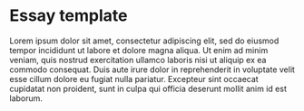 <param ve-config
	title="The Cinnamon Challenge: "
	banner="https://github.com/JSTOR-Labs/plant-humanities/raw/master/images/cinnamon_banner_image.jpg"
	layout="vtl"
	num-maps="0"
	num-images="0"
	num-specimens="0"
	num-primary-sources="0"
	author="Wouter Klein">

# Essay template

Lorem ipsum dolor sit amet, consectetur adipiscing elit, sed do eiusmod tempor incididunt ut labore et dolore magna aliqua. Ut enim ad minim veniam, quis nostrud exercitation ullamco laboris nisi ut aliquip ex ea commodo consequat. Duis aute irure dolor in reprehenderit in voluptate velit esse cillum dolore eu fugiat nulla pariatur. Excepteur sint occaecat cupidatat non proident, sunt in culpa qui officia deserunt mollit anim id est laborum.

<!--stackedit_data:
eyJoaXN0b3J5IjpbNDk5MzgxNzksNzE3NzMwNjgzLC0zNTc3MD
kyMDEsMTc2MTkxODcyNSwtMTIyNDgxNzQ0NCwtMTA2NTQ5Mzcz
NCw0ODI2Mjc3MjgsMjA4OTMzNzU0OCwtNzkwMjQ0MzUxXX0=
-->